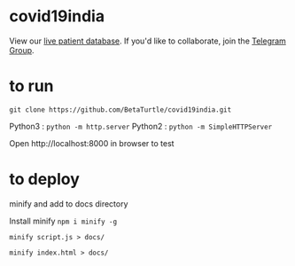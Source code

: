 # covid19india

View our [live patient database].  If you'd like to collaborate, join the [Telegram Group].

[live patient database]: https://docs.google.com/spreadsheets/d/1nzXUdaIWC84QipdVGUKTiCSc5xntBbpMpzLm6Si33zk
[Telegram Group]: https://t.me/covid19indiaops

# to run

`git clone https://github.com/BetaTurtle/covid19india.git`

Python3 : `python -m http.server`
Python2 : `python -m SimpleHTTPServer`

Open http://localhost:8000 in browser to test



# to deploy 

minify and add to docs directory

Install minify 
`npm i minify -g`

`minify script.js > docs/`

`minify index.html > docs/`
